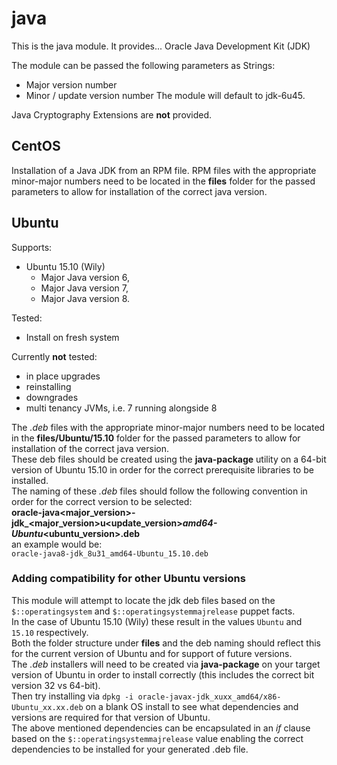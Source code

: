 # java #

This is the java module. It provides...
Oracle Java Development Kit (JDK)

The module can be passed the following parameters as Strings:  
* Major version number
* Minor / update version number
The module will default to jdk-6u45.

Java Cryptography Extensions are **not** provided.  

## CentOS
Installation of a Java JDK from an RPM file.
RPM files with the appropriate minor-major numbers need to be located in the **files** folder for the passed parameters to allow for installation of the correct java version.

## Ubuntu
Supports:
* Ubuntu 15.10 (Wily)
	* Major Java version 6,
	* Major Java version 7,
	* Major Java version 8.  

Tested:
* Install on fresh system

Currently **not** tested:
* in place upgrades
* reinstalling
* downgrades
* multi tenancy JVMs, i.e. 7 running alongside 8

The *.deb* files with the appropriate minor-major numbers need to be located in the **files/Ubuntu/15.10** folder for the passed parameters to allow for installation of the correct java version.  
These deb files should be created using the **java-package** utility on a 64-bit version of Ubuntu 15.10 in order for the correct prerequisite libraries to be installed.  
The naming of these *.deb* files should follow the following convention in order for the correct version to be selected:  
**oracle-java<major_version>-jdk_<major_version>u<update_version>_amd64-Ubuntu_<ubuntu_version>.deb**  
an example would be:  
`oracle-java8-jdk_8u31_amd64-Ubuntu_15.10.deb`  

### Adding compatibility for other Ubuntu versions
This module will attempt to locate the jdk deb files based on the `$::operatingsystem` and `$::operatingsystemmajrelease` puppet facts.  
In the case of Ubuntu 15.10 (Wily) these result in the values `Ubuntu` and `15.10` respectively.  
Both the folder structure under **files** and the deb naming should reflect this for the current version of Ubuntu and for support of future versions.   
The *.deb* installers will need to be created via **java-package** on your target version of Ubuntu in order to install correctly (this includes the correct bit version 32 vs 64-bit).  
Then try installing via `dpkg -i oracle-javax-jdk_xuxx_amd64/x86-Ubuntu_xx.xx.deb` on a blank OS install to see what dependencies and versions are required for that version of Ubuntu.  
The above mentioned dependencies can be encapsulated in an *if* clause based on the `$::operatingsystemmajrelease` value enabling the correct dependencies to be installed for your generated .deb file.  